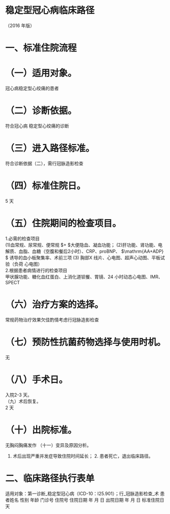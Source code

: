 # 稳定型冠心病临床路径  
（2016 年版）  
# 一、标准住院流程  
# （一）适用对象。  
冠心病稳定型心绞痛的患者  
# （二）诊断依据。  
符合冠心病 稳定型心绞痛的诊断  
# （三）进入路径标准。  
符合诊断依据（二），需行冠脉造影检查  
# （四）标准住院日。  
5 天  
# （五）住院期间的检查项目。  
1.必需的检查项目  
(1)血常规、尿常规、便常规 $+ $大便隐血、凝血功能； 
(2)肝功能、肾功能、电解质、血脂、血糖（空腹和餐后2小时）、CRP、proBNP、 $\mathrm{AA+ADP} $ 诱导的血小板聚集率、术前三项 (3) 胸部X 线片、心电图、超声心动图、平板试验（负荷 心电图）  
2.根据患者病情进行的检查项目  
甲状腺功能、糖化血红蛋白、上消化道钡餐、胃镜、24 小时动态心电图、IMR、SPECT  
# （六）治疗方案的选择。  
常规药物治疗效果欠佳酌情考虑行冠脉造影检查  
# （七）预防性抗菌药物选择与使用时机。  
无  
# （八）手术日。  
入院2-3 天。  
（九）术后恢复。  
2 天  
# （十）出院标准。  
无胸闷胸痛发作 （十一）变异及原因分析。  
1. 术后出现严重并发症导致住院时间延长； 2. 患者死亡，退出临床路径。  
# 二、临床路径执行表单  
适用对象：第一诊断_稳定型冠心病（ICD-10：I25.901）；行_冠脉造影检查_术 患者姓名             性别    年龄        门诊号         住院号           住院日期       年  月  日   出院日期      年  月   日  标准住院日      天  
